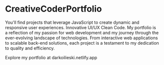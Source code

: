 # CreativeCoderPortfolio
You'll find projects that leverage JavaScript to create dynamic and responsive user experiences. Innovative UI/UX Clean Code. 
My portfolio is a reflection of my passion for web development and my journey through the ever-evolving landscape of technologies.
From interactive web applications to scalable back-end solutions, each project is a testament to my dedication to quality and efficiency.

Explore my portfolio at darkoilieski.netlify.app 
